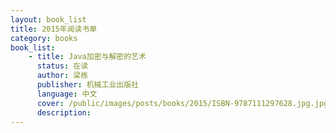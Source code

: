 ```yaml
---
layout: book_list
title: 2015年阅读书单
category: books
book_list: 
    - title: Java加密与解密的艺术
      status: 在读
      author: 梁栋
      publisher: 机械工业出版社
      language: 中文
      cover: /public/images/posts/books/2015/ISBN-9787111297628.jpg.jpg
      description: 
---
```


